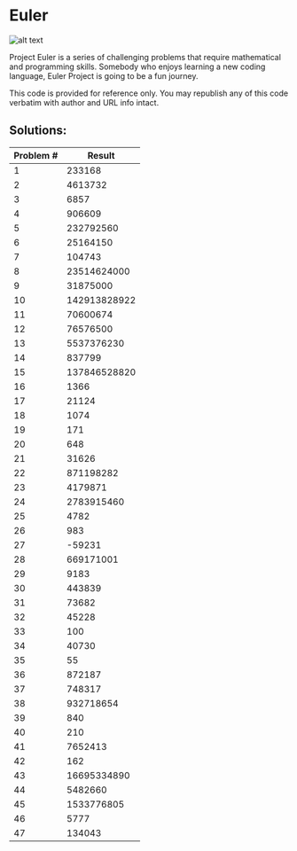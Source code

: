 # Euler
![alt text](https://github.com/ravikumark815/euler-project/blob/master/Euler.jpg)

Project Euler is a series of challenging problems that require mathematical and programming skills. Somebody who enjoys learning a new coding language, Euler Project is going to be a fun journey.

This code is provided for reference only. You may republish any of this code verbatim with author and URL info intact.

## Solutions:
Problem #  | Result
---------- | --------
1 | 233168
2 | 4613732
3 | 6857
4 | 906609
5 | 232792560
6 | 25164150
7 | 104743
8 | 23514624000
9 | 31875000
10 | 142913828922
11 | 70600674
12 | 76576500
13 | 5537376230
14 | 837799
15 | 137846528820
16 | 1366
17 | 21124
18 | 1074
19 | 171
20 | 648
21 | 31626
22 | 871198282
23 | 4179871
24 | 2783915460
25 | 4782
26 | 983
27 | -59231
28 | 669171001
29 | 9183
30 | 443839
31 | 73682
32 | 45228
33 | 100
34 | 40730
35 | 55
36 | 872187
37 | 748317
38 | 932718654
39 | 840
40 | 210
41 | 7652413
42 | 162
43 | 16695334890
44 | 5482660
45 | 1533776805
46 | 5777
47 | 134043